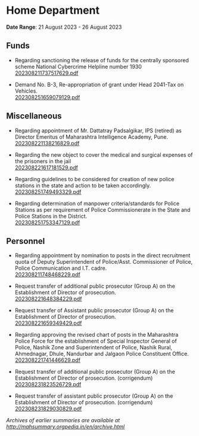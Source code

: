 # Home Department

**Date Range**: 21 August 2023 - 26 August 2023


## Funds
- Regarding sanctioning the release of funds for the centrally sponsored scheme National Cybercrime Helpline number 1930\
  [202308211737517629.pdf](https://gr.maharashtra.gov.in/Site/Upload/Government%20Resolutions/English/202308211737517629.pdf)

- Demand No. B-3, Re-appropriation of grant under Head 2041-Tax on Vehicles.\
  [202308251659079129.pdf](https://gr.maharashtra.gov.in/Site/Upload/Government%20Resolutions/English/202308251659079129.pdf)

## Miscellaneous
- Regarding appointment of Mr. Dattatray Padsalgikar, IPS (retired) as Director Emeritus of Maharashtra Intelligence Academy, Pune.\
  [202308221138216829.pdf](https://gr.maharashtra.gov.in/Site/Upload/Government%20Resolutions/English/202308221138216829.pdf)

- Regarding the new object to cover the medical and surgical expenses of the prisoners in the jail\
  [202308221617181529.pdf](https://gr.maharashtra.gov.in/Site/Upload/Government%20Resolutions/English/202308221617181529.pdf)

- Regarding guidelines to be considered for creation of new police stations in the state and action to be taken accordingly.\
  [202308251749493329.pdf](https://gr.maharashtra.gov.in/Site/Upload/Government%20Resolutions/English/202308251749493329.pdf)

- Regarding determination of manpower criteria/standards for Police Stations as per requirement of Police Commissionerate in the State and Police Stations in the District.\
  [202308251753347129.pdf](https://gr.maharashtra.gov.in/Site/Upload/Government%20Resolutions/English/202308251753347129.pdf)

## Personnel
- Regarding appointment by nomination to posts in the direct recruitment quota of Deputy Superintendent of Police/Asst. Commissioner of Police, Police Communication and I.T. cadre.\
  [202308211748468229.pdf](https://gr.maharashtra.gov.in/Site/Upload/Government%20Resolutions/English/202308211748468229.pdf)

- Request transfer of additional public prosecutor (Group A) on the Establishment of Director of prosecution.\
  [202308221648384229.pdf](https://gr.maharashtra.gov.in/Site/Upload/Government%20Resolutions/English/202308221648384229.pdf)

- Request transfer of Assistant public prosecutor (Group A) on the Establishment of Director of prosecution.\
  [202308221659349429.pdf](https://gr.maharashtra.gov.in/Site/Upload/Government%20Resolutions/English/202308221659349429.pdf)

- Regarding approving the revised chart of posts in the Maharashtra Police Force for the establishment of Special Inspector General of Police, Nashik Zone and Superintendent of Police, Nashik Rural, Ahmednagar, Dhule, Nandurbar and Jalgaon Police Constituent Office.\
  [202308221741446629.pdf](https://gr.maharashtra.gov.in/Site/Upload/Government%20Resolutions/English/202308221741446629.pdf)

- Request transfer of additional public prosecutor (Group A) on the Establishment of Director of prosecution. (corrigendum)\
  [202308231823526729.pdf](https://gr.maharashtra.gov.in/Site/Upload/Government%20Resolutions/English/202308231823526729.pdf)

- Request transfer of assistant public prosecutor (Group A) on the Establishment of Director of prosecution. (corrigendum)\
  [202308231829030829.pdf](https://gr.maharashtra.gov.in/Site/Upload/Government%20Resolutions/English/202308231829030829.pdf)


*Archives of earlier summaries are available at http://mahsummary.orgpedia.in/en/archive.html*
